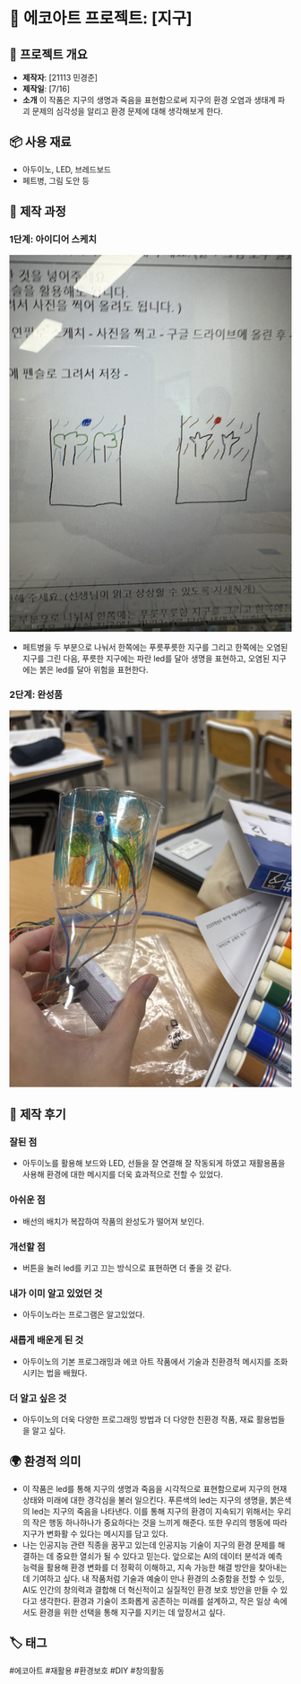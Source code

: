 # 🌱 에코아트 프로젝트: [지구]

## 📖 프로젝트 개요
- **제작자**: [21113 민경준]
- **제작일**: [7/16]
- **소개**
 이 작품은 지구의 생명과 죽음을 표현함으로써 지구의 환경 오염과 생태계 파괴 문제의 심각성을 알리고 환경 문제에 대해 생각해보게 한다.

## 📦 사용 재료
- 아두이노, LED, 브레드보드
- 페트병, 그림 도안 등

## 🔧 제작 과정

### 1단계: 아이디어 스케치
![스케치 이미지](2.jpg)
- 페트병을 두 부분으로 나눠서 한쪽에는 푸릇푸릇한 지구를 그리고 한쪽에는 오염된 지구를 그린 다음, 푸릇한 지구에는 파란 led를 달아 생명을 표현하고, 오염된 지구에는 붉은 led를 달아 위험을 표현한다.
  

### 2단계: 완성품
![완성품 1](IMG_2478.jpeg)

## 💭 제작 후기
### 잘된 점
- 아두이노를 활용해 보드와 LED, 선들을 잘 연결해 잘 작동되게 하였고 재활용품을 사용해 환경에 대한 메시지를 더욱 효과적으로 전할 수 있었다.

### 아쉬운 점
- 배선의 배치가 복잡하여 작품의 완성도가 떨어져 보인다.

### 개선할 점
- 버튼을 눌러 led를 키고 끄는 방식으로 표현하면 더 좋을 것 같다.

### 내가 이미 알고 있었던 것
- 아두이노라는 프로그램은 알고있었다. 

### 새롭게 배운게 된 것
- 아두이노의 기본 프로그래밍과 에코 아트 작품에서 기술과 친환경적 메시지를 조화시키는 법을 배웠다.

### 더 알고 싶은 것
- 아두이노의 더욱 다양한 프로그래밍 방법과 더 다양한 친환경 작품, 재료 활용법들을 알고 싶다.

## 🌍 환경적 의미
- 이 작품은 led를 통해 지구의 생명과 죽음을 시각적으로 표현함으로써 지구의 현재 상태와 미래에 대한 경각심을 불러 일으킨다. 푸른색의 led는 지구의 생명을, 붉은색의 led는 지구의 죽음을 나타낸다. 이를 통해 지구의 환경이 지속되기 위해서는 우리의 작은 행동 하나하나가 중요하다는 것을 느끼게 해준다. 또한 우리의 행동에 따라 지구가 변화활 수 있다는 메시지를 담고 있다.
- 나는 인공지능 관련 직종을 꿈꾸고 있는데 인공지능 기술이 지구의 환경 문제를 해결하는 데 중요한 열쇠가 될 수 있다고 믿는다. 앞으로는 AI의 데이터 분석과 예측 능력을 활용해 환경 변화를 더 정확히 이해하고, 지속 가능한 해결 방안을 찾아내는 데 기여하고 싶다. 내 작품처럼 기술과 예술이 만나 환경의 소중함을 전할 수 있듯, AI도 인간의 창의력과 결합해 더 혁신적이고 실질적인 환경 보호 방안을 만들 수 있다고 생각한다. 환경과 기술이 조화롭게 공존하는 미래를 설계하고, 작은 일상 속에서도 환경을 위한 선택을 통해 지구를 지키는 데 앞장서고 싶다.

## 🏷️ 태그
#에코아트 #재활용 #환경보호 #DIY #창의활동



